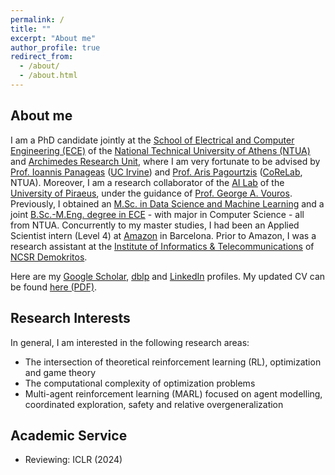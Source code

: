 ```yaml
---
permalink: /
title: ""
excerpt: "About me"
author_profile: true
redirect_from: 
  - /about/
  - /about.html
---
```

## About me

I am a PhD candidate jointly at the [School of Electrical and Computer Engineering (ECE)](https://www.ece.ntua.gr/en) of the [National Technical University of Athens (NTUA)](https://www.ntua.gr/en/) and [Archimedes Research Unit](https://archimedesai.gr/en/), where I am very fortunate to be advised by [Prof. Ioannis Panageas](https://panageas.github.io/) ([UC Irvine](https://cs.ics.uci.edu/)) and [Prof. Aris Pagourtzis](https://www.ece.ntua.gr/en/staff/79) ([CoReLab](https://corelab.ntua.gr/index.html), NTUA). Moreover, I am a research collaborator of the [AI Lab](http://datacron1.ds.unipi.gr:9083/ai-lab/) of the [University of Piraeus](https://www.unipi.gr/unipi/en/), under the guidance of [Prof. George A. Vouros](http://datacron1.ds.unipi.gr:9083/ai-lab/george-vouros/). Previously, I obtained an [M.Sc. in Data Science and Machine Learning](https://dsml.ece.ntua.gr/en) and a joint [B.Sc.-M.Eng. degree in ECE](https://www.ece.ntua.gr/en/undergraduate/info) - with major in Computer Science - all from NTUA. Concurrently to my master studies, I had been an Applied Scientist intern (Level 4) at [Amazon](https://www.amazon.science/) in Barcelona. Prior to Amazon, I was a research assistant at the [Institute of Informatics & Telecommunications](https://www.iit.demokritos.gr/el/about-the-institute/) of [NCSR Demokritos](https://www.demokritos.gr/).

Here are my [Google Scholar](https://scholar.google.nl/citations?hl=en&user=nBFso2IAAAAJ), [dblp](https://dblp.org/pid/309/6039.html) and [LinkedIn](https://www.linkedin.com/in/andreas-kontogiannis-2405a3176/) profiles. My updated CV can be found <a href="/path/to/your/cv.pdf](https://github.com/ddaedalus/ddaedalus.github.io/blob/master/files/cv_kontogiannis_andreas_.pdf" target="_blank">here (PDF)</a>.

## Research Interests

In general, I am interested in the following research areas: 
* The intersection of theoretical reinforcement learning (RL), optimization and game theory
* The computational complexity of optimization problems
* Multi-agent reinforcement learning (MARL) focused on agent modelling, coordinated exploration, safety and relative overgeneralization

## Academic Service
* Reviewing: ICLR (2024)


